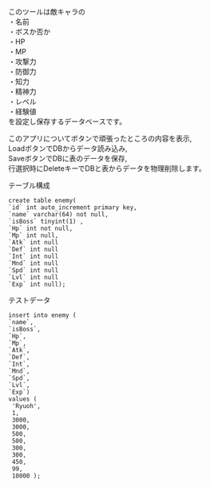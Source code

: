 このツールは敵キャラの  
・名前  
・ボスか否か  
・HP  
・MP  
・攻撃力  
・防御力  
・知力  
・精神力  
・レベル  
・経験値  
を設定し保存するデータベースです。

このアプリについてボタンで頑張ったところの内容を表示,  
LoadボタンでDBからデータ読み込み,  
SaveボタンでDBに表のデータを保存,  
行選択時にDeleteキーでDBと表からデータを物理削除します。  


テーブル構成
 ```
create table enemy(
`id` int auto_increment primary key,
`name` varchar(64) not null,
`isBoss` tinyint(1) ,
`Hp` int not null,
`Mp` int null,
`Atk` int null 
`Def` int null 
`Int` int null 
`Mnd` int null 
`Spd` int null 
`Lvl` int null 
`Exp` int null);
```

テストデータ
```
insert into enemy (
`name`,
`isBoss`,
`Hp`,
`Mp`,
`Atk`,
`Def`,
`Int`,
`Mnd`,
`Spd`,
`Lvl`,
`Exp`)
values (
 'Ryuoh',
 1,
 3000,
 3000,
 500,
 500,
 300,
 300,
 450,
 99,
 10000 );
```